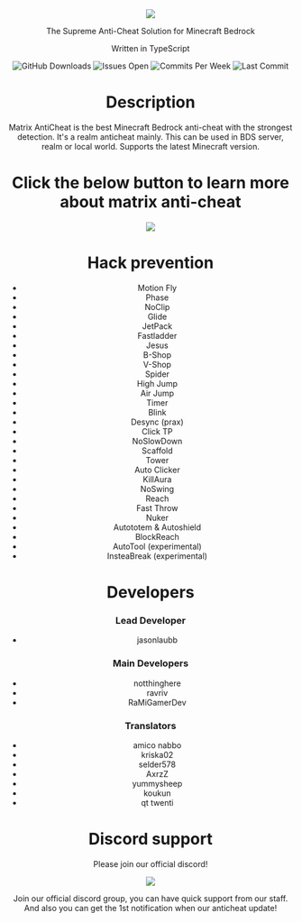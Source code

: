 <div align="center">
    <img src="https://raw.githubusercontent.com/jasonlaubb/Matrix-AntiCheat/main/docs/images/title.png">
    <p>The Supreme Anti-Cheat Solution for Minecraft Bedrock</p>
    <p>
        Written in TypeScript
    </p>
    <p align="center">
        <img src="https://img.shields.io/github/downloads/jasonlaubb/Matrix-AntiCheat/total?style=for-the-badge" alt="GitHub Downloads">
        <img src="https://img.shields.io/github/issues/jasonlaubb/Matrix-AntiCheat?label=ISSUES%20OPEN&style=for-the-badge" alt="Issues Open">
        <img src="https://img.shields.io/github/commit-activity/m/jasonlaubb/Matrix-AntiCheat?style=for-the-badge" alt="Commits Per Week">
        <img src="https://img.shields.io/github/last-commit/jasonlaubb/Matrix-AntiCheat?style=for-the-badge" alt="Last Commit">
    </p>
    <h1>Description</h1>
    <p>
        Matrix AntiCheat is the best Minecraft Bedrock anti-cheat with the strongest detection. It's a realm anticheat mainly.
        This can be used in BDS server, realm or local world. Supports the latest Minecraft version.
    </p>
    <h1>Click the below button to learn more about matrix anti-cheat</h1>
    <a href="https://jasonlaubb.github.io/Matrix-AntiCheat/" target="_blank">
        <img src="https://dabuttonfactory.com/button.png?t=Go+to+our+docs+website&f=Komika-Bold-Italic&ts=30&tc=fff&tshs=2&tshc=f00&hp=25&vp=8&c=11&bgt=gradient&bgc=0ff&ebgc=00f&be=1">
    </a>
    <h1>Hack prevention</h1>
    <ul>
        <li>Motion Fly</li>
        <li>Phase</li>
        <li>NoClip</li>
        <li>Glide</li>
        <li>JetPack</li>
        <li>Fastladder</li>
        <li>Jesus</li>
        <li>B-Shop</li>
        <li>V-Shop</li>
        <li>Spider</li>
        <li>High Jump</li>
        <li>Air Jump</li>
        <li>Timer</li>
        <li>Blink</li>
        <li>Desync (prax)</li>
        <li>Click TP</li>
        <li>NoSlowDown</li>
        <li>Scaffold</li>
        <li>Tower</li>
        <li>Auto Clicker</li>
        <li>KillAura</li>
        <li>NoSwing</li>
        <li>Reach</li>
        <li>Fast Throw</li>
        <li>Nuker</li>
        <li>Autototem & Autoshield</li>
        <li>BlockReach</li>
        <li>AutoTool (experimental)</li>
        <li>InsteaBreak (experimental)</li>
    </ul>
    <h1>Developers</h1>
    <h3>Lead Developer</h3>
    <ul>
        <li>jasonlaubb</li>
    </ul>
    <h3>Main Developers</h3>
    <ul>
        <li>notthinghere</li>
        <li>ravriv</li>
        <li>RaMiGamerDev</li>
    </ul>
    <h3>Translators</h3>
    <ul>
        <li>amico nabbo</li>
        <li>kriska02</li>
        <li>selder578</li>
        <li>AxrzZ</li>
        <li>yummysheep</li>
        <li>koukun</li>
        <li>qt twenti</li>
    </ul>
    <h1>Discord support</h1>
    <p>Please join our official discord!</p>
    <a href="https://discord.gg/CqZGXeRKPJ" target="_blank"><img src="https://dabuttonfactory.com/button.png?t=Join+Support+Server&f=Calibri-Bold&ts=30&tc=fff&hp=24&vp=8&c=11&bgt=unicolored&bgc=005dff"></a>
    <p>Join our official discord group, you can have quick support from our staff. And also you can get the 1st notification when our anticheat update!</p>
</div>

